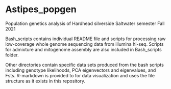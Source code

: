 # Astipes_popgen
Population genetics analysis of Hardhead silverside 
Saltwater semester Fall 2021

Bash_scripts contains individual README file and scripts for processing raw low-coverage whole genome sequencing data from illumina hi-seq.
Scripts for admixture and mitogenome assembly are also included in Bash_scripts folder.

Other directories contain specific data sets produced from the bash scripts including genotype likelihoods, PCA eigenvectors and eigenvalues, and Fsts. R-markdown is provided to for data visualization and uses the file structure as it exists in this repository. 
